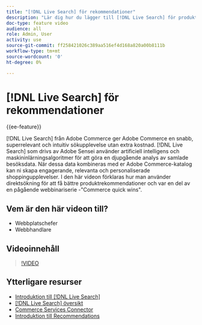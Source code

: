 ```yaml
---
title: "[!DNL Live Search] för rekommendationer"
description: "Lär dig hur du lägger till [!DNL Live Search] för produktrekommendationer till er butik och skapa engagerande, relevanta och personaliserade shoppingupplevelser."
doc-type: feature video
audience: all
role: Admin, User
activity: use
source-git-commit: ff258421026c389aa516ef4d168a820a00b8111b
workflow-type: tm+mt
source-wordcount: '0'
ht-degree: 0%

---
```


# [!DNL Live Search] för rekommendationer

{{ee-feature}}

[!DNL Live Search] från Adobe Commerce ger Adobe Commerce en snabb, superrelevant och intuitiv sökupplevelse utan extra kostnad. [!DNL Live Search] som drivs av Adobe Sensei använder artificiell intelligens och maskininlärningsalgoritmer för att göra en djupgående analys av samlade besöksdata. När dessa data kombineras med er Adobe Commerce-katalog kan ni skapa engagerande, relevanta och personaliserade shoppingupplevelser. I den här videon förklaras hur man använder direktsökning för att få bättre produktrekommendationer och var en del av en pågående webbinariserie -&quot;Commerce quick wins&quot;.

## Vem är den här videon till?

- Webbplatschefer
- Webbhandlare

## Videoinnehåll

>[!VIDEO](https://video.tv.adobe.com/v/3412586?quality=12&learn=on)


## Ytterligare resurser

- [Introduktion till [!DNL Live Search]](https://experienceleague.adobe.com/docs/commerce-learn/tutorials/marketing/live-search.html)
- [[!DNL Live Search] översikt](https://experienceleague.adobe.com/docs/commerce-merchant-services/live-search/overview.html)
- [Commerce Services Connector](https://experienceleague.adobe.com/docs/commerce-merchant-services/user-guides/integration-services/saas.html)
- [Introduktion till Recommendations](https://experienceleague.adobe.com/docs/commerce-merchant-services/product-recommendations/overview.html)
